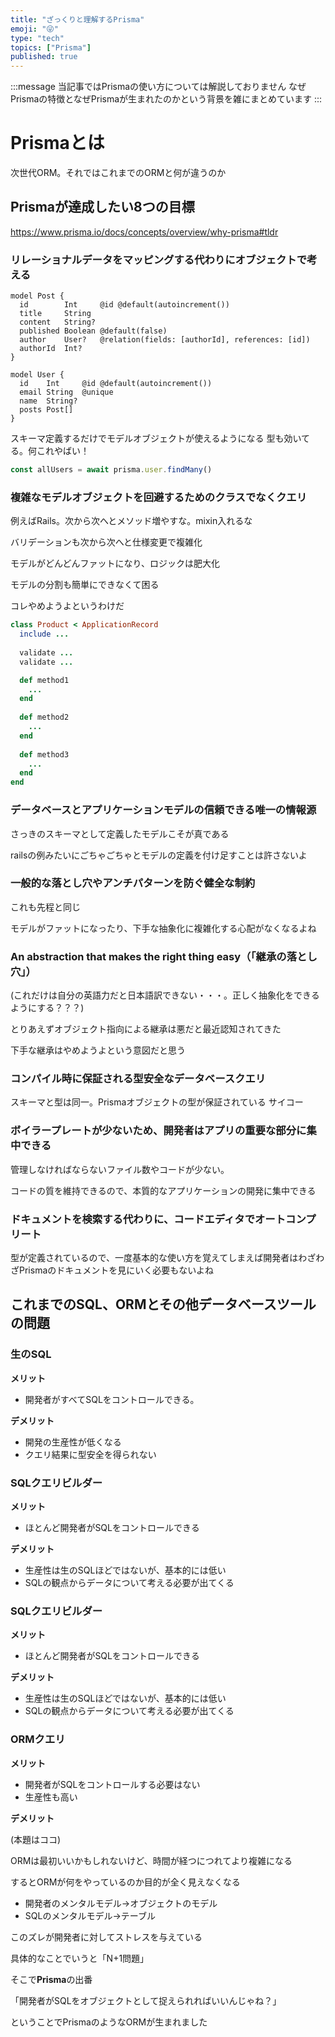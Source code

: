 ```yaml
---
title: "ざっくりと理解するPrisma"
emoji: "😜"
type: "tech"
topics: ["Prisma"]
published: true
---
```


:::message
当記事ではPrismaの使い方については解説しておりません
なぜPrismaの特徴となぜPrismaが生まれたのかという背景を雑にまとめています
:::

# Prismaとは

次世代ORM。それではこれまでのORMと何が違うのか

## Prismaが達成したい8つの目標

https://www.prisma.io/docs/concepts/overview/why-prisma#tldr

### リレーショナルデータをマッピングする代わりにオブジェクトで考える

```prisma
model Post {
  id        Int     @id @default(autoincrement())
  title     String
  content   String?
  published Boolean @default(false)
  author    User?   @relation(fields: [authorId], references: [id])
  authorId  Int?
}

model User {
  id    Int     @id @default(autoincrement())
  email String  @unique
  name  String?
  posts Post[]
}
```

スキーマ定義するだけでモデルオブジェクトが使えるようになる
型も効いてる。何これやばい！

```js
const allUsers = await prisma.user.findMany()
```

### 複雑なモデルオブジェクトを回避するためのクラスでなくクエリ

例えばRails。次から次へとメソッド増やすな。mixin入れるな

バリデーションも次から次へと仕様変更で複雑化

モデルがどんどんファットになり、ロジックは肥大化

モデルの分割も簡単にできなくて困る

コレやめようよというわけだ

```ruby
class Product < ApplicationRecord
  include ...
  
  validate ...
  validate ...

  def method1
    ...
  end
  
  def method2
    ...
  end
  
  def method3
    ...
  end
end
```

### データベースとアプリケーションモデルの信頼できる唯一の情報源

さっきのスキーマとして定義したモデルこそが真である

railsの例みたいにごちゃごちゃとモデルの定義を付け足すことは許さないよ

### 一般的な落とし穴やアンチパターンを防ぐ健全な制約

これも先程と同じ

モデルがファットになったり、下手な抽象化に複雑化する心配がなくなるよね

### An abstraction that makes the right thing easy（「継承の落とし穴」）

(これだけは自分の英語力だと日本語訳できない・・・。正しく抽象化をできるようにする？？？)

とりあえずオブジェクト指向による継承は悪だと最近認知されてきた

下手な継承はやめようよという意図だと思う

### コンパイル時に保証される型安全なデータベースクエリ

スキーマと型は同一。Prismaオブジェクトの型が保証されている
サイコー

### ボイラープレートが少ないため、開発者はアプリの重要な部分に集中できる

管理しなければならないファイル数やコードが少ない。

コードの質を維持できるので、本質的なアプリケーションの開発に集中できる

### ドキュメントを検索する代わりに、コードエディタでオートコンプリート

型が定義されているので、一度基本的な使い方を覚えてしまえば開発者はわざわざPrismaのドキュメントを見にいく必要もないよね

## これまでのSQL、ORMとその他データベースツールの問題

### 生のSQL

**メリット**

- 開発者がすべてSQLをコントロールできる。

**デメリット**

- 開発の生産性が低くなる
- クエリ結果に型安全を得られない

### SQLクエリビルダー

**メリット**

- ほとんど開発者がSQLをコントロールできる

**デメリット**

- 生産性は生のSQLほどではないが、基本的には低い
- SQLの観点からデータについて考える必要が出てくる

### SQLクエリビルダー

**メリット**

- ほとんど開発者がSQLをコントロールできる

**デメリット**

- 生産性は生のSQLほどではないが、基本的には低い
- SQLの観点からデータについて考える必要が出てくる

### ORMクエリ

**メリット**

- 開発者がSQLをコントロールする必要はない
- 生産性も高い

**デメリット**

(本題はココ)

ORMは最初いいかもしれないけど、時間が経つにつれてより複雑になる

するとORMが何をやっているのか目的が全く見えなくなる

- 開発者のメンタルモデル→オブジェクトのモデル
- SQLのメンタルモデル→テーブル

このズレが開発者に対してストレスを与えている

具体的なことでいうと「N+1問題」

そこで**Prisma**の出番

「開発者がSQLをオブジェクトとして捉えられればいいんじゃね？」

ということでPrismaのようなORMが生まれました